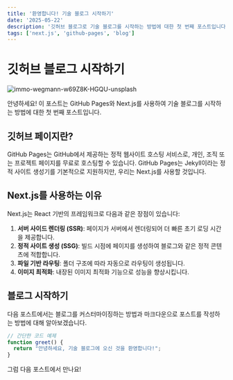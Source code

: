 ```yaml
---
title: '환영합니다! 기술 블로그 시작하기'
date: '2025-05-22'
description: '깃허브 블로그로 기술 블로그를 시작하는 방법에 대한 첫 번째 포스트입니다.'
tags: ['next.js', 'github-pages', 'blog']
---
```


# 깃허브 블로그 시작하기

![immo-wegmann-w69Z8K-HGQU-unsplash](https://github.com/user-attachments/assets/cdfe18e1-6b4c-4e25-bb68-4dd25dbd773b)


안녕하세요! 이 포스트는 GitHub Pages와 Next.js를 사용하여 기술 블로그를 시작하는 방법에 대한 첫 번째 포스트입니다.

## 깃허브 페이지란?

GitHub Pages는 GitHub에서 제공하는 정적 웹사이트 호스팅 서비스로, 개인, 조직 또는 프로젝트 페이지를 무료로 호스팅할 수 있습니다. GitHub Pages는 Jekyll이라는 정적 사이트 생성기를 기본적으로 지원하지만, 우리는 Next.js를 사용할 것입니다.

## Next.js를 사용하는 이유

Next.js는 React 기반의 프레임워크로 다음과 같은 장점이 있습니다:

1. **서버 사이드 렌더링 (SSR)**: 페이지가 서버에서 렌더링되어 더 빠른 초기 로딩 시간을 제공합니다.
2. **정적 사이트 생성 (SSG)**: 빌드 시점에 페이지를 생성하여 블로그와 같은 정적 콘텐츠에 적합합니다.
3. **파일 기반 라우팅**: 폴더 구조에 따라 자동으로 라우팅이 생성됩니다.
4. **이미지 최적화**: 내장된 이미지 최적화 기능으로 성능을 향상시킵니다.

## 블로그 시작하기

다음 포스트에서는 블로그를 커스터마이징하는 방법과 마크다운으로 포스트를 작성하는 방법에 대해 알아보겠습니다.

```javascript
// 간단한 코드 예제
function greet() {
  return "안녕하세요, 기술 블로그에 오신 것을 환영합니다!";
}
```

그럼 다음 포스트에서 만나요! 
